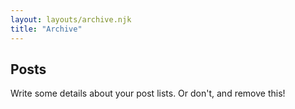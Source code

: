 ```yaml
---
layout: layouts/archive.njk
title: "Archive"
---
```


## Posts

Write some details about your post lists. Or don't, and remove this!